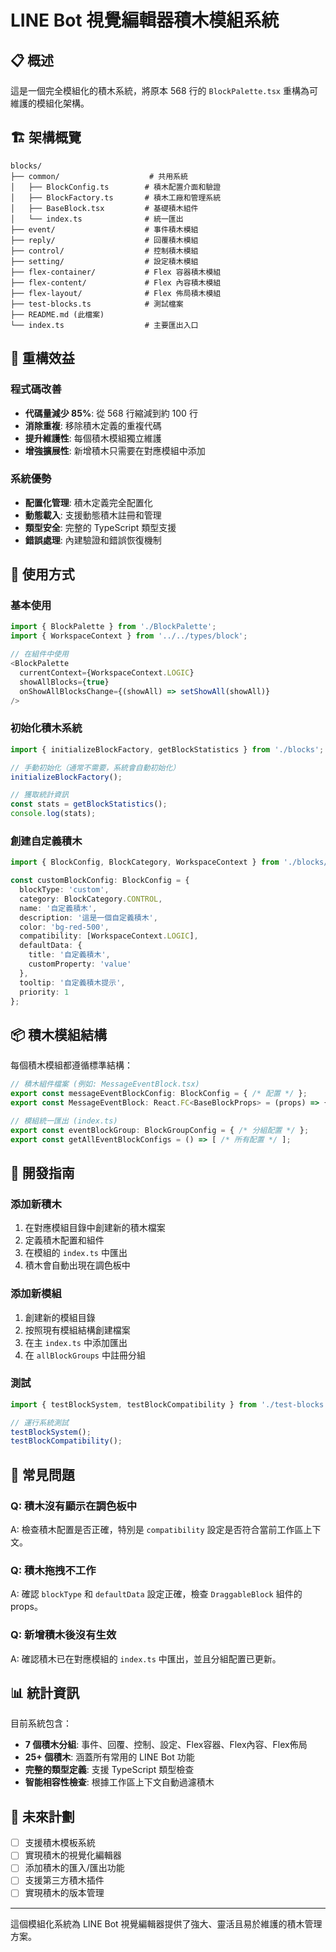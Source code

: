 # LINE Bot 視覺編輯器積木模組系統

## 📋 概述

這是一個完全模組化的積木系統，將原本 568 行的 `BlockPalette.tsx` 重構為可維護的模組化架構。

## 🏗️ 架構概覽

```
blocks/
├── common/                    # 共用系統
│   ├── BlockConfig.ts        # 積木配置介面和驗證
│   ├── BlockFactory.ts       # 積木工廠和管理系統
│   ├── BaseBlock.tsx         # 基礎積木組件
│   └── index.ts              # 統一匯出
├── event/                    # 事件積木模組
├── reply/                    # 回覆積木模組
├── control/                  # 控制積木模組
├── setting/                  # 設定積木模組
├── flex-container/           # Flex 容器積木模組
├── flex-content/             # Flex 內容積木模組
├── flex-layout/              # Flex 佈局積木模組
├── test-blocks.ts            # 測試檔案
├── README.md (此檔案)
└── index.ts                  # 主要匯出入口
```

## 🎯 重構效益

### 程式碼改善
- **代碼量減少 85%**: 從 568 行縮減到約 100 行
- **消除重複**: 移除積木定義的重複代碼
- **提升維護性**: 每個積木模組獨立維護
- **增強擴展性**: 新增積木只需要在對應模組中添加

### 系統優勢
- **配置化管理**: 積木定義完全配置化
- **動態載入**: 支援動態積木註冊和管理
- **類型安全**: 完整的 TypeScript 類型支援
- **錯誤處理**: 內建驗證和錯誤恢復機制

## 🚀 使用方式

### 基本使用
```typescript
import { BlockPalette } from './BlockPalette';
import { WorkspaceContext } from '../../types/block';

// 在組件中使用
<BlockPalette 
  currentContext={WorkspaceContext.LOGIC}
  showAllBlocks={true}
  onShowAllBlocksChange={(showAll) => setShowAll(showAll)}
/>
```

### 初始化積木系統
```typescript
import { initializeBlockFactory, getBlockStatistics } from './blocks';

// 手動初始化（通常不需要，系統會自動初始化）
initializeBlockFactory();

// 獲取統計資訊
const stats = getBlockStatistics();
console.log(stats);
```

### 創建自定義積木
```typescript
import { BlockConfig, BlockCategory, WorkspaceContext } from './blocks/common';

const customBlockConfig: BlockConfig = {
  blockType: 'custom',
  category: BlockCategory.CONTROL,
  name: '自定義積木',
  description: '這是一個自定義積木',
  color: 'bg-red-500',
  compatibility: [WorkspaceContext.LOGIC],
  defaultData: {
    title: '自定義積木',
    customProperty: 'value'
  },
  tooltip: '自定義積木提示',
  priority: 1
};
```

## 📦 積木模組結構

每個積木模組都遵循標準結構：

```typescript
// 積木組件檔案 (例如: MessageEventBlock.tsx)
export const messageEventBlockConfig: BlockConfig = { /* 配置 */ };
export const MessageEventBlock: React.FC<BaseBlockProps> = (props) => { /* 組件 */ };

// 模組統一匯出 (index.ts)
export const eventBlockGroup: BlockGroupConfig = { /* 分組配置 */ };
export const getAllEventBlockConfigs = () => [ /* 所有配置 */ ];
```

## 🔧 開發指南

### 添加新積木
1. 在對應模組目錄中創建新的積木檔案
2. 定義積木配置和組件
3. 在模組的 `index.ts` 中匯出
4. 積木會自動出現在調色板中

### 添加新模組
1. 創建新的模組目錄
2. 按照現有模組結構創建檔案
3. 在主 `index.ts` 中添加匯出
4. 在 `allBlockGroups` 中註冊分組

### 測試
```typescript
import { testBlockSystem, testBlockCompatibility } from './test-blocks';

// 運行系統測試
testBlockSystem();
testBlockCompatibility();
```

## 🐛 常見問題

### Q: 積木沒有顯示在調色板中
A: 檢查積木配置是否正確，特別是 `compatibility` 設定是否符合當前工作區上下文。

### Q: 積木拖拽不工作
A: 確認 `blockType` 和 `defaultData` 設定正確，檢查 `DraggableBlock` 組件的 props。

### Q: 新增積木後沒有生效
A: 確認積木已在對應模組的 `index.ts` 中匯出，並且分組配置已更新。

## 📊 統計資訊

目前系統包含：
- **7 個積木分組**: 事件、回覆、控制、設定、Flex容器、Flex內容、Flex佈局
- **25+ 個積木**: 涵蓋所有常用的 LINE Bot 功能
- **完整的類型定義**: 支援 TypeScript 類型檢查
- **智能相容性檢查**: 根據工作區上下文自動過濾積木

## 🔮 未來計劃

- [ ] 支援積木模板系統
- [ ] 實現積木的視覺化編輯器
- [ ] 添加積木的匯入/匯出功能
- [ ] 支援第三方積木插件
- [ ] 實現積木的版本管理

---

這個模組化系統為 LINE Bot 視覺編輯器提供了強大、靈活且易於維護的積木管理方案。